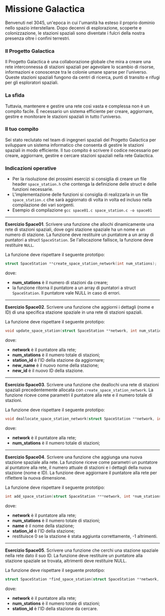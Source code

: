 ﻿# Missione Galactica
Benvenuti nel 3045, un'epoca in cui l'umanità ha esteso il proprio dominio nello spazio interstellare. Dopo decenni di esplorazione, scoperte e colonizzazione, le stazioni spaziali sono diventate i fulcri della nostra presenza oltre i confini terrestri.

### Il Progetto Galactica
Il Progetto Galactica è una collaborazione globale che mira a creare una rete interconnessa di stazioni spaziali per agevolare lo scambio di risorse, informazioni e conoscenze tra le colonie umane sparse per l'universo. Queste stazioni spaziali fungono da centri di ricerca, punti di transito e rifugi per gli esploratori spaziali.

### La sfida
Tuttavia, mantenere e gestire una rete così vasta e complessa non è un compito facile. È necessario un sistema efficiente per creare, aggiornare, gestire e monitorare le stazioni spaziali in tutto l'universo.

### Il tuo compito
Sei stato reclutato nel team di ingegneri spaziali del Progetto Galactica per sviluppare un sistema informatico che consenta di gestire le stazioni spaziali in modo efficiente. Il tuo compito è scrivere il codice necessario per creare, aggiornare, gestire e cercare stazioni spaziali nella rete Galactica.

### Indicazioni operative
- Per la risoluzione dei prossimi esercizi si consiglia di creare un file header `space_station.h` che contenga la definizione delle struct e delle funzioni necessarie.  
- L'implementazione delle funzioni si consiglia di realizzarla in un file `space_station.c` che sarà aggiornato di volta in volta ed incluso nella compilazione dei vari sorgenti.  
- Esempio di compilazione `gcc space01.c space_station.c -o space01`

---

**Esercizio Space01**. Scrivere una funzione che allochi dinamicamente una rete di stazioni spaziali, dove ogni stazione spaziale ha un nome e un numero di stazione. La funzione deve restituire un puntatore a un array di puntatori a struct `SpaceStation`. Se l'allocazione fallisce, la funzione deve restituire `NULL`.

La funzione deve rispettare il seguente prototipo:

```c
struct SpaceStation **create_space_station_network(int num_stations);
```

dove:

* **num_stations** è il numero di stazioni da creare;
* la funzione ritorna il puntatore a un array di puntatori a struct `SpaceStation`. Il puntatore vale NULL in caso di errori.

---

**Esercizio Space02**. Scrivere una funzione che aggiorni i dettagli (nome e ID) di una specifica stazione spaziale in una rete di stazioni spaziali. 

La funzione deve rispettare il seguente prototipo:

```c
void update_space_station(struct SpaceStation **network, int num_stations, int station_id, const char *new_name, int new_id);
```

dove:

* **network** è il puntatore alla rete;
* **num_stations** è il numero totale di stazioni;
* **station_id** è l'ID della stazione da aggiornare;
* **new_name** è il nuovo nome della stazione;
* **new_id** è il nuovo ID della stazione.

---

**Esercizio Space03**. Scrivere una funzione che deallochi una rete di stazioni spaziali precedentemente allocata con `create_space_station_network`. La funzione riceve come parametri il puntatore alla rete e il numero totale di stazioni.

La funzione deve rispettare il seguente prototipo:

```c
void deallocate_space_station_network(struct SpaceStation **network, int num_stations);
```

dove:

* **network** è il puntatore alla rete;
* **num_stations** è il numero totale di stazioni;

---

**Esercizio Space04**. Scrivere una funzione che aggiunga una nuova stazione spaziale alla rete. La funzione riceve come parametri un puntatore al puntatore alla rete, il numero attuale di stazioni e i dettagli della nuova stazione (nome e ID). La funzione deve aggiornare il puntatore alla rete per riflettere la nuova dimensione.

La funzione deve rispettare il seguente prototipo:

```c
int add_space_station(struct SpaceStation ***network, int *num_stations, const char *name, int station_id);
```

dove:

* **network** è il puntatore alla rete;
* **num_stations** è il numero totale di stazioni;
* **name** è il nome della stazione;
* **station_id** è l'ID della stazione;
* restituisce 0 se la stazione è stata aggiunta correttamente, -1 altrimenti.

---

**Esercizio Space05**. Scrivere una funzione che cerchi una stazione spaziale nella rete dato il suo ID. La funzione deve restituire un puntatore alla stazione spaziale se trovata, altrimenti deve restituire NULL.


La funzione deve rispettare il seguente prototipo:

```c
struct SpaceStation *find_space_station(struct SpaceStation **network, int num_stations, int station_id);
```

dove:

* **network** è il puntatore alla rete;
* **num_stations** è il numero totale di stazioni;
* **station_id** è l'ID della stazione da cercare.
